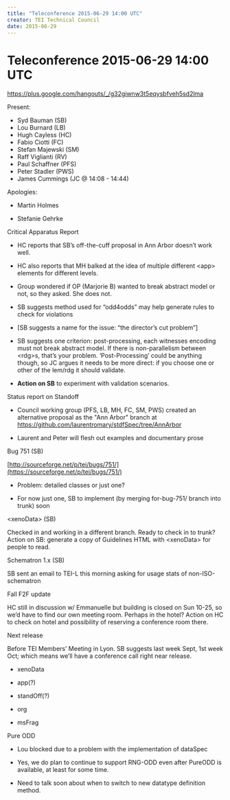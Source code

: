 ```yaml
---
title: "Teleconference 2015-06-29 14:00 UTC"
creator: TEI Technical Council
date: 2015-06-29
---
```

# Teleconference 2015-06-29 14:00 UTC





<https://plus.google.com/hangouts/_/g32giwnw3t5eqysbfveh5sd2lma>



Present:
 
 * Syd Bauman (SB)
* Lou Burnard (LB)
* Hugh Cayless (HC)
* Fabio Ciotti (FC)
* Stefan Majewski (SM)
* Raff Viglianti (RV)
* Paul Schaffner (PFS)
* Peter Stadler (PWS)
* James Cummings (JC @ 14:08 \- 14:44\)




Apologies:
 
 - Martin Holmes

- Stefanie Gehrke



 Critical Apparatus Report
 
 
- HC reports that SB’s off\-the\-cuff proposal in Ann Arbor doesn’t work well.

- HC also reports that MH balked at the idea of multiple different \<app\>
 elements for different levels.

- Group wondered if OP (Marjorie B) wanted to break abstract model or not, so they
 asked. She does not.

- SB suggests method used for “odd4odds” may help generate rules to check for
 violations

- \[SB suggests a name for the issue: “the director’s cut problem”]

- SB suggests one criterion: post\-processing, each witnesses encoding must not break
 abstract model. If there is non\-parallelism between \<rdg\>s, that’s your problem.
 ‘Post\-Processing’ could be anything though, so JC argues it needs to be more direct:
 if you choose one or other of the lem/rdg it should validate.

- **Action on SB** to experiment with validation scenarios.





 Status report on Standoff
 
 
- Council working group (PFS, LB, MH, FC, SM, PWS) created an alternative proposal
 as the "Ann Arbor" branch at <https://github.com/laurentromary/stdfSpec/tree/AnnArbor>

- Laurent and Peter will flesh out examples and documentary prose





 Bug 751 (SB)
 
 
[http://sourceforge.net/p/tei/bugs/751/](https://sourceforge.net/p/tei/bugs/751/)



- Problem: detailed classes or just one?

- For now just one, SB to implement (by merging for\-bug\-751/ branch into trunk)
 soon





 \<xenoData\> (SB)
 
 Checked in and working in a different branch. Ready to check in to trunk?
 Action on
 SB: generate a copy of Guidelines HTML with \<xenoData\> for people to read.




 Schematron 1\.x (SB)
 
 SB sent an email to TEI\-L this morning asking for usage stats of non\-ISO\-schematron




 Fall F2F update
 
 HC still in discussion w/ Emmanuelle but building is closed on Sun 10\-25, so we’d
 have
 to find our own meeting room. Perhaps in the hotel? Action on HC to check on hotel
 and
 possibility of reserving a conference room there.




 Next release
 
 Before TEI Members’ Meeting in Lyon. SB suggests last week Sept, 1st week Oct; which
 means we’ll have a conference call right near release.



- xenoData

- app(?)

- standOff(?)

- org

- msFrag





 Pure ODD
 
 
- Lou blocked due to a problem with the implementation of dataSpec

- Yes, we do plan to continue to support RNG\-ODD even after PureODD is available, at
 least for some time.

- Need to talk soon about when to switch to new datatype definition method.






